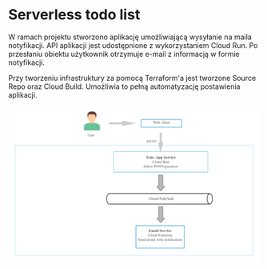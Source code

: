 # Serverless todo list

W ramach projektu stworzono aplikację umożliwiającą wysyłanie na maila notyfikacji. API aplikacji jest udostępnione z wykorzystaniem Cloud Run. Po przesłaniu obiektu użytkownik otrzymuje e-mail z informacją w formie notyfikacji. 

Przy tworzeniu infrastruktury za pomocą Terraform'a jest tworzone Source Repo oraz Cloud Build. Umożliwia to pełną automatyzację postawienia aplikacji.

![alt text](https://github.com/mateuszbarnacki/gcp-proj/blob/main/ServerlessTodo.png)
